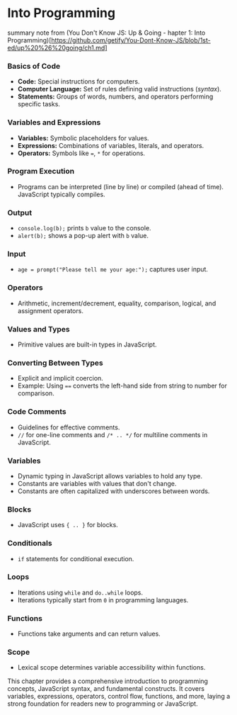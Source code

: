 # Into Programming

summary note from (You Don't Know JS: Up & Going - hapter 1: Into Programming)[https://github.com/getify/You-Dont-Know-JS/blob/1st-ed/up%20%26%20going/ch1.md]

### Basics of Code

- **Code:** Special instructions for computers.
- **Computer Language:** Set of rules defining valid instructions (_syntax_).
- **Statements:** Groups of words, numbers, and operators performing specific tasks.

### Variables and Expressions

- **Variables:** Symbolic placeholders for values.
- **Expressions:** Combinations of variables, literals, and operators.
- **Operators:** Symbols like `=`, `*` for operations.

### Program Execution

- Programs can be interpreted (line by line) or compiled (ahead of time). JavaScript typically compiles.

### Output

- `console.log(b);` prints `b` value to the console.
- `alert(b);` shows a pop-up alert with `b` value.

### Input

- `age = prompt("Please tell me your age:");` captures user input.

### Operators

- Arithmetic, increment/decrement, equality, comparison, logical, and assignment operators.

### Values and Types

- Primitive values are built-in types in JavaScript.

### Converting Between Types

- Explicit and implicit coercion.
- Example: Using `==` converts the left-hand side from string to number for comparison.

### Code Comments

- Guidelines for effective comments.
- `//` for one-line comments and `/* .. */` for multiline comments in JavaScript.

### Variables

- Dynamic typing in JavaScript allows variables to hold any type.
- Constants are variables with values that don't change.
- Constants are often capitalized with underscores between words.

### Blocks

- JavaScript uses `{ .. }` for blocks.

### Conditionals

- `if` statements for conditional execution.

### Loops

- Iterations using `while` and `do..while` loops.
- Iterations typically start from `0` in programming languages.

### Functions

- Functions take arguments and can return values.

### Scope

- Lexical scope determines variable accessibility within functions.

This chapter provides a comprehensive introduction to programming concepts, JavaScript syntax, and fundamental constructs. It covers variables, expressions, operators, control flow, functions, and more, laying a strong foundation for readers new to programming or JavaScript.

